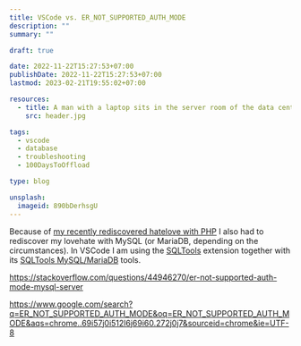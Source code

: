 ```yaml
---
title: VSCode vs. ER_NOT_SUPPORTED_AUTH_MODE
description: ""
summary: ""

draft: true

date: 2022-11-22T15:27:53+07:00
publishDate: 2022-11-22T15:27:53+07:00
lastmod: 2023-02-21T19:55:02+07:00

resources:
  - title: A man with a laptop sits in the server room of the data center.
    src: header.jpg

tags:
  - vscode
  - database
  - troubleshooting
  - 100DaysToOffload

type: blog

unsplash:
  imageid: 890bDerhsgU
---
```


Because of [my recently rediscovered hatelove with PHP](/blog/2023/notes-from-the-laboratory-february/) I also had to rediscover my lovehate with MySQL (or MariaDB, depending on the circumstances). In VSCode I am using the [SQLTools](https://marketplace.visualstudio.com/items?itemName=mtxr.sqltools) extension together with its [SQLTools MySQL/MariaDB](https://marketplace.visualstudio.com/items?itemName=mtxr.sqltools-driver-mysql) tools.

https://stackoverflow.com/questions/44946270/er-not-supported-auth-mode-mysql-server

https://www.google.com/search?q=ER_NOT_SUPPORTED_AUTH_MODE&oq=ER_NOT_SUPPORTED_AUTH_MODE&aqs=chrome..69i57j0i512l6j69i60.272j0j7&sourceid=chrome&ie=UTF-8
